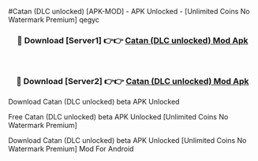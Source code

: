 #Catan (DLC unlocked) [APK-MOD] - APK Unlocked - [Unlimited Coins No Watermark Premium] qegyc



<div align="center">

<h3>🔴 Download [Server1] 👉👉 <a href="https://momento.my/?title=Catan_(DLC_unlocked)">Catan (DLC unlocked) Mod Apk</a></h3><br>

<h3>🔴 Download [Server2] 👉👉 <a href="https://momento.my/?title=Catan_(DLC_unlocked)">Catan (DLC unlocked) Mod Apk</a></h3>
</div>



Download Catan (DLC unlocked) beta APK Unlocked

Free Catan (DLC unlocked) beta APK Unlocked [Unlimited Coins No Watermark Premium]

Download Catan (DLC unlocked) beta APK Unlocked [Unlimited Coins No Watermark Premium] Mod For Android
